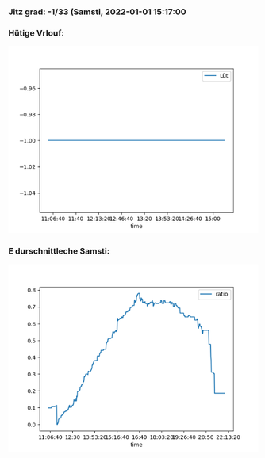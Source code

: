 ### Jitz grad: -1/33 (Samsti, 2022-01-01 15:17:00

### Hütige Vrlouf:
![Graph](Today.png)

### E durschnittleche Samsti:
![Graph](Samsti.png)